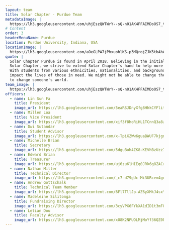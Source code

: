 ```yaml
---
layout: team
title: Solar Chapter - Purdue Team
metadataImage: |
  https://lh3.googleusercontent.com/uhjEszQWTWrY--sQ-n01AK4FFAIMDoOS7_t9aaOoDf6n97Wwe_JGN5vX5NJKoosYK9deL8SBu2cnMtZSCRU7aFiw0DNnlhZ7SiMKYXV4DiEF1S7ftJu0KBzvzfEK4USB1kogE0nMCLptw9bFWQIXRFmRYVltnt374q2ODcXC7GGjq-AGBwynEafUHzGfKFi1brAeAHfY7NTM-RPLAliQE7oidBGsx-puYOc7t7HkZRyO9jg28Gfv3FyJgcEOjPKO7FGbXocZA-Ajs4_eZMsB8GOiDPOyYZ6j3PIYtjxVqLmCrpPDeHDI-Y_PU9bkfqpgofdl_Qh607u3kpDGEDFEPwT-euqEve0sPY9-pZL3e9ms9UCVGuxWP6k207uEA4rzx-6PAxGW33A-TdkyVeibsc6hAHDU571H-n_tBe0uB_X4YtP6-gmVfMd2ekNqECmYlxchUEoHL42h5KvqD3PhBOV8P4penPRoREtOVmXHxcHGSNHbxnPGYft3J8r8y8G6t0jzUFdGKipP26rTS2RZ2G1vQEQhGAprd6rZeNjprVNtaN7l3m6aFVlzDMZZjOZtswhUfWncU7eFS-VCcxDOzQXuahJ_wrsDIfTSxE7n7hVLyY9hgpZoOno50OoU447Da5PiBlQSgyyiqxDDbTtsCEB4xNrcOLe20u2uChAJBpevCagwzpL8CR-RQETa6PhA63I1HCum-WCno1FMCxCFWd-ck4rPAK9uUFyPaFkrH0NGLLqVcz2E1xk=w2692-h2018-no
# Content
order: 3
headerMenuName: Purdue
location: Purdue University, Indiana, USA
locationImage: |
  https://lh3.googleusercontent.com/aOeGLPA7jPhxuohlKS-p3MQrojZJK5tbAhAqc74L86VXcdphmAkbqwQzs2bc1rqMAUfm74rC-lBvHiFlDpdX4Qk4g1JFwX4-WSAW31a8TQaetQG2V6Pwcz9feghuWNrZriF9z2tqhNsf-Rtw6aeSsnWAUdqcPfCLOQaBeu_jI3RAuXU9U-scYgBdLMQsTu1kopL4M7zbkbIPxxrMci_5L6_Tam5pR8WJm9488wOssbUHV3KdfchTfLtVQi_0eGEnpp-t6XpNMX4w2mQbMeDEN2HALJOdWY2XztE5C73O6mc5igu6mliOzvoRaY4TolfRnVO_0MvHfypu8yH0KClwkGxRlYerbqKg1mfwQBb-EF8Vv9Uj71UE1S588LcpF5fhSkEivBu-gWb3Dpd-gSqsYeuQSJdS1hfKBlRnQvq3iqSIK7qTh_6ehWKP0XxXxBZTeA3FPOMVzqqKr4G74cT9WK4bNcf7leKq95LgyQF0c6Tz0iHVPjul5cj8rvS79OGcVju1XTAa69MMnaUiQWRdPQKN5UMLr3MHEtFRU0xdomv-M9DvFSoYIFSRYw5qNBrcZouPu7NRi8S68_MWke9wR1uMQecYfDtzyUIGb15a-MT8TwPf5Q0soCGOkrSNlycg97wrThHh1tVFbToY8rvkvX0iLbJvM9XudCa1loFFPr5h1vuTwUhQGgJ_p1EY1IDcbA9EMRAUPhRsi0rz60H9O1y5Ft0EKb8FN29bQ9pLsfwvkuap1QtU3e0=w888-h500-no
quote: |
  Solar Chapter Purdue is found in April 2018. Believing in the initial work of
  Solar Chapter, we strive to extend Solar Chapter’s hand to help more people around the world.
  With students from various ethnicities, nationalities, and backgrounds, we believe we can help
  impact the lives of those in need. We might not be able to change the world, but we might be able
  to change someone's world.
team_image: |
  https://lh3.googleusercontent.com/uhjEszQWTWrY--sQ-n01AK4FFAIMDoOS7_t9aaOoDf6n97Wwe_JGN5vX5NJKoosYK9deL8SBu2cnMtZSCRU7aFiw0DNnlhZ7SiMKYXV4DiEF1S7ftJu0KBzvzfEK4USB1kogE0nMCLptw9bFWQIXRFmRYVltnt374q2ODcXC7GGjq-AGBwynEafUHzGfKFi1brAeAHfY7NTM-RPLAliQE7oidBGsx-puYOc7t7HkZRyO9jg28Gfv3FyJgcEOjPKO7FGbXocZA-Ajs4_eZMsB8GOiDPOyYZ6j3PIYtjxVqLmCrpPDeHDI-Y_PU9bkfqpgofdl_Qh607u3kpDGEDFEPwT-euqEve0sPY9-pZL3e9ms9UCVGuxWP6k207uEA4rzx-6PAxGW33A-TdkyVeibsc6hAHDU571H-n_tBe0uB_X4YtP6-gmVfMd2ekNqECmYlxchUEoHL42h5KvqD3PhBOV8P4penPRoREtOVmXHxcHGSNHbxnPGYft3J8r8y8G6t0jzUFdGKipP26rTS2RZ2G1vQEQhGAprd6rZeNjprVNtaN7l3m6aFVlzDMZZjOZtswhUfWncU7eFS-VCcxDOzQXuahJ_wrsDIfTSxE7n7hVLyY9hgpZoOno50OoU447Da5PiBlQSgyyiqxDDbTtsCEB4xNrcOLe20u2uChAJBpevCagwzpL8CR-RQETa6PhA63I1HCum-WCno1FMCxCFWd-ck4rPAK9uUFyPaFkrH0NGLLqVcz2E1xk=w2692-h2018-no
officers:
  - name: Lin Sun Fa
    title: President
    image_url: https://lh3.googleusercontent.com/5eaRSJDnyXfg8HhkCYFlitfVNGGEfKwclUd8cOrPZd8PBs7gpwqqy7cc-3URSOkYBdRpNkTi2_67hb3cW8eTSu8ki6OPvXLQ9isg9zoGwWt5JFyiLtQ3rrSurCT0yLlDcC1r0CQtYMwSANgKO1qRx2TvvOasceQMAE_nsBrOlx2YeNNIRkv_HuLq0SkAJ8QBPWXpcXZW3wus7ks2Ilc-fPoQSqyY1-AU7WAh6wzVh5nmeLhB3B6ZFD-TjGlVwDkrIZ2hpz5Yp2IE0zVMoY1DAQM33pZZMT76yQHWgNiNtFUbVeNrFwy6tmVu3iTwcfoN7zBHk0b12Qaa4cD2I5YHxCAw0EVQTizZ2mF37LuuNbdrK-0Zy0gCgwaFO9FS-j0MgqnNurFY8ky2UcAi9bluIkUd7RPy426HZHu9AmauFuAT82L3TiJbbIqKUPMJkdNRpZjTFdEl2GACp_FErO2JhAwLlhT53kKGHugjt6PLnm-cWSDkUj88iNLYEqfdO0lbO_x7ByG3napUsFDK9kOsBV1VajpPOsBdpwzVbjJv7BQ1rWh1I6x2zjoDPQkhugEU0Geqezi1i2W-qQ_b6St4ZNuHfhskWEQfqUla1n3RIT9pGhm_P0DYdaoTrMufGQNMMxCEvwwsSZLEI6RA9TO6TNn191SdAc6PbGbAsq6T1i5QhdYZ2T6_z458a1oXqCCxbWQPVCAodtH-Z8kpPQvRNfMPjqw7WjYNnVnK7o667xTdUNSoB5q9fWo=w1616-h2020-no
  - name: Millen Loa
    title: Vice President
    image_url: https://lh3.googleusercontent.com/xif3f8hoRiHL1TCnnQ3a8zE9qtUbVyJ8hbIwst7kpp4vvsdmyguchnFngi7slbhGpv6HI1iPKOTYgINJoELP7I6FG26SMY86NJZzoreRoL0UCn8WwN0jmKiaeuBTz9MtgBMJU8XUFwQAwXdbXxYxNiOgs7O3dpXhF36iUXV_5KZMSozjhEym01oOo3Jt4Lx4ISVRHxSpq6FSQwG58dFb5Un0Q-jGcE1nrLVCLc9nkfsMKDxha4qeLHnfCRaCkuty1HNJaLVDH7-7AC7sC4gDnqe-IPwy_p9NPm4RQDIDx-gfWO9fYMusU-XXH6SQNv-YRlKaPP_0SavL-tGuG1-mnXbcvSd7ncpLf7IEKL_rzXjkfWVfUCLnxgE1Xm8lmtqs2Z4hK-gArLghekRisKe2ihppdwEd07EDUPQU5g5wYyFyrpMJuBoz0Oen4Zcd7gSApr8NB-oPlW3KsnoTeKnG_yUWARKd6sOZJagdDFUXTR4hgcUgJqO8e6Wgi7J3JrBzpPX6UqeJlRoYWxn50wiUXM7rgmG0oUlcUjlifCP2httLTcCozJ5PN1NKZngFHQewRO2XvEO1hc2mHHbaE0CCaI57f3AaNP7kBad2IVOG5VYV_tllJ_K-0u2WZ82PmuX73BEerGN__cM9VitvWDT74TAYWFdWBo6GWnHnpgKYcCgVD5RGEqI1Bn2Qe_oKx8jt8vTt35Nnhk38jCvcQtNsZ-KxVoHZAEGlETR-rjZjYtIXhJbu6LBHUls=w577-h768-no
  - name: Dwi Sutandar
    title: Student Advisor
    image_url: https://lh3.googleusercontent.com/x-TpiXZWw6guaBWUF7kjgntjdwH-c6R5x0OPshKSKdVvXVWBhU2-XmGkCNRxEdeFTr0T9K7e1A1VekhlH5rM9sUyZ4Kei2j59ZTu2EempEuCZ6xAP-YO2uawNfRFTBBwnWfTN5ZXvlnPJawB6lIyjG8q5OEYmAwUMSO87zF80bn2npiYU0IiV8mWlKcvqBNPg4IZDq0TJZU6ksbc6me9qvcmoZPFHfhE7o0bCK-7HYqqGw5E32je_ZnsUDOb-zTaX_CIrzcfcXAKf0GvD5new64iRjlbo0E1SmZOKnYpEc-cl55AQD_80194H9EP5KmEE9PUxPOhFhZYsT7LUXkw6Riak4LW6eVRh3nJMLo3HM6ebjkQ3cNe61CvKaY7WHEnd2UIGotzPSz_GCpewA1gCfp72TcLR9IrnQtR7qGT0lDa4nHqBu4C6Qxphzls7dbSw0yIDQzOwLLpOMtkYkIVFbKddKWddPNOkPFfttbf6yzkeCsdrsKKI6OHJvOg2J2vmvzRSxIRdq_czxEhwO1gWzcYEnT2mogMvawZbLhguZ69QB3CHDBi6D71fij8jj_BIUXgrQiPRO9gpK7obAFaoFFQ5fmvvccKkrZ3MjLLibB40BqeG_dG7XVhY0PfVIA8lMSum0Pw5LP878lvTussGt7IGxkR7ci7DCSieaQkZu-EUALmzRQNsJOpkObu5h4hKkXmpratekCs5j5JztbpO2karfgqPzAnS7k69vl_vXoia9EtrCwiXPg=w1616-h2020-no
  - name: Michelle Brian
    title: Secretary
    image_url: https://lh3.googleusercontent.com/5dguBuh4ZK8-KEVhBzUzz7L5mYwdLiK0LGDiXK0DTrfUONLs3G_gMT3ES1LNwwNS01AlcYBycAh9PTSA32dOFtg-1tpImOPBOZOuTjJ36vRt49eIWmaxw1jMsNwrWNJHAYlC_uw_gw0J9E0rMOYKb_d1eFCKYAyu6gNE4qztUZ6Bn67bgcNWF2HpMNw3rMqzggFGCb7ZeCQuh2tjYI_nuBglLWhRlrIWJjq1XVNGx3Me3qeLkH89PIwvBz9MpnySI7WtCAhb8XtlZUgFuT6meSrvDtqeatXB7Lx8SKyZQRJBkT9la3oVEYrEZ4VVavNvU5H3NstijVTKr8u7lmS38qqXDHTc0m32Boq2qxbauF5zVDljIYGfS7_xE7vVde417ovpRAAdA0mUQAWsjlWxcYiICedZfkxvjMRZalK_3C51n6BLnYR4maq2GX9-G6B8zkmshEK2X_EQmJuhBKKTl5wRdQIz1eI2qk6BmbRD5xoXthmjOWxioE9iW8cLWyq219Ng3hOQjTU-4M7ylZiVW_myNe6NtdS-JbE9SfyuTp4r_AGHxDbcIo-A3ma762mkRIaflTLqRTO3u5-M_q0Ort5PJW94-ZFfFKAOF5XtTRIq9w5OSi-yitYwEZapaOp9UWl3AmmBc1zcekCPbK3_jpYc7dCiEE7Qjtvlbzi74nN2jKdV7TAc-zZKEZh5VYWuU4dGw5OiLDySSNIFy_hEpbCxPyNRUES7Ww94ATEXkwxNHOrU6-x09qo=w1616-h2020-no
  - name: Edward Brian
    title: Treasurer
    image_url: https://lh3.googleusercontent.com/uj6zu6lHIEq0JRk6g8ZACrRh7nQM_1_S8ITy06h6yIlpej0CPhyMKYf9m7wLSL9nJj0h9dDWK6szNBVmDqhrEn3i89kgubDEKd7J57buB7ookbwAbUNinA4kePo2fnQsWumP5l7bMfob2-dVG0qT00P94gFw_DVFSqtZDH3RPqKYytUb8ZlTzq2Gshl4PsgPVcS-Qakpg-z8_ieDLAcm1HF5xzf5eYhm1WAa_OhV19zv94_1aEOZGPF8BF6YHOJ6A6q7VD2Lz69_owwlCYOhV305nsV5-9Snw1QVjiDavMqCa4f14lUTEc1aic1psQx3Ewl2j20hCeX8_vPHHnKEs74dUQ95sHnjA4OYWyjRlOWo-0DEnZrk6v9Idp6KqvrEs5OgGiKcbsHCWAF4QW56Lyv9qQnT8-Lr6nXW_3x0-a9KTdN5C47HZHrhG8GKDAwhRoQUbO6OiRg38uSdAuygcS1me1feLrjxsOahfvghF9zIljbmZAjnwHjtbTkpmHI6Bsy9XyKzTWe3X-0_GZ0R-NtgO3atNPXansKR9QwsubOLz5L_b4OUpESFV4HgU47enJNON993mJY4la2gBhXmmTriagmQ8uh300YNHAx0_vdhUxAhecEOJ_Nk5dIcwiZDWPK8NqKUdoG1ZTPlKQ2A2788th4ZYnzQO7VXTF11xNLTstx3duAzqukIXwGVgJdtTiBmYH6AhN9AFVZSUaxnoDXP5OZ4Y_KJTOf8DPMfEzdDoBTLk5-8ysQ=w1616-h2020-no
  - name: Nathan Miller
    title: Technical Director
    image_url: https://lh3.googleusercontent.com/_c7-d79gUc-Mi3URcem4gct2YgikJ3V8izFf4_lB1Co0ZlZjmiYdI7pL_jXrk2fn9tYBjGAovglmhuqp2LFcPdY1ywMZ7Spqa1TitxcnQIP7t-DV0kWwZgDKtvgy3YXraIBEbnI-QVDf8OBXRjJb4VW-qmlynQz5pcPI4MAI0Cs8BdyHTBPQN3_SpolOgexiMIsuWtXERrZ-DU_g0bV7kIIAuxz9Qj9rb3yIajpf7K06rU8lXCFdtH0ekU9Rv4b1-bDsrsp5IRjUT5kKD58YU7cFwb6zJ6L6n-czlTfQBNvo_ytSxLQv2CZvsUHAZE4WFjjXNN9g__nL5KLjVqzSW0JkbxNwTBjNtIVyTNexfivl03oaxKEHy8CJj7mWoydP7c7bHiWPPOtITKS1rNgozg3LEVUFDvl99KZUH_eJtYvU4EUiXrYMeGVkDsfOqKfBy_Xs4z-3SzJ4y9nSfL0U9ct21Pf7aivFJY-m8dxE-VtPr3C-e1sAEAmZPIVUAOYkK1UrP9DQa9wiMDF5uDT18pxbd7N8iv64NXw_fz-4R_lkh0PtXFkWTYF_kczSqrkdpgN-prqveCTHzsDFBGrYBBojM2HGjbaasuSpSaWNnZTJSnqsQorrYT5QcDE3_UN65UWbAMN6Y-aOxL1R3R9iZbncZQ9LknYV_VT3u42nopT-pHjviIRWqehQOrhR3hKYeKjH9lPiHbuWvEBEnjIfVvAZ6sKNSQelih81Pr_qqdi8q9SCEelTtC0=w1066-h1600-no
  - name: Andrew Gottschalk
    title: Technical Team Member
    image_url: https://lh3.googleusercontent.com/6Fl7TllJp-AZ6yXMkJ4sxYmQoc7gKrwr5ZDFLwmD-bsRpJN6wam2m1cYY8ialfPqDRSd9Yx0yn02sOY4bJIJ_g6pV1n0d3gyIaPOvNmfRD_nHIR3nkION8v-3eKlzxpLvmRpaYNGgH7R33BMPMQbvmYuwd7U1DOhkdGLBHU6FeM3bxzuvNKm6QWxJbEKIdEDbDc7zMN1IuiccLs6MHYpt6R_9d2hhVQM6LQkRXd0ZZLAbxr7u_lbePrs9bKK1jCU4E-6OofpkXimjQaYSkTuZMPExwv35xHSnieh3d0v6Vp2wTCyF7ntEDSMlfCVhucrHGyrqTkO7GD33x-LSjCWfJouqoSjzoy6580FJsL-DU9XT11e2HOPAUGSu1TlQnH1QFnwCSTai-xPmtmi_D9GJF7knK_RYwyCCrWvWTZzZ1CCEY4JUs_ngvUETjZMCxGXkRJDTjc-34H0sZD05GGjxgckxmvg4cKBvXY8ReLdCRmOb4CiMpuN27pUkxLgG3EsKOtX_Nk3Mmz1RAQpnolhQxooChDkjNqkZQUA2hDUfnCfYSo9pLua-e8zn0CURA8NEBiDHvJ51i7EsTI0440GgEzM0WUN8de8eB1lMzt8YegSwe_NdIE_buGp-C8nDbvF8jSLppAmq72iefhiOM6b5iBk1CtwpfBhTxlpczRhwmO3IlrkcziSdtz_EPjfKfUu9z8a9b8CblZGTf9zxaENP5twBU58EzNwDn8X6OV5iAxkS4cjbr4Y6Rg=w1200-h1600-no
  - name: Madeleine Silitonga
    title: Fundraising Director
    image_url: https://lh3.googleusercontent.com/3cyVPX6FYkXA1dID1t3mFU6nacn9EgMcRlCmvA4hCmKM1GUiVlmpkKqsoHWrtL3rP1bLUtIovzh_zlHhlWOHtxF5uT0cpKI0VUWMJCs7Z57LXBNX13C5dpUaXQSxEUe4m1yzKJ-N9BxSSu80cuaVPzzi8_ItRH-up0vAd1eM4WGXNK2Rd-ZOgVaiIKhP0_0H4_O6vO_BxMZJa6S0sCJNdLsYdYarPuRxEZ2VtVZQaFYOTq-SHmpSs6XT0M1p0l9G3qZX8BdHx6vPLKvf2Lnsf1vkMiH4_knmIi4BYxszkiQhhVtH2esSEinbH9WSsSq8zobqj5VqA6HSZeYVqoQsk1xxCkJnJ8nR4EbUBk1SePx3VvD_0TKVGYCk76gKxRzVT648n6nyu5PxIg9z-mVpoFL0DaC4VkJCcclfcXvo7jYb-ojsdksVMtOphrUz1y184q8ALxg96K3nF0SautjW22FbalrXhAiUYpFFxzklWyTkzKVtHG7ShtxjUj7afPt6i07oCZsmPeW3695_FeGfA4TYoZg9lCqjYM3o1PQQ7U21qkNyP3_E0xTAI7hz6PAS9eRPpwktS-GtnSCjf2id3i70cUphc-rJ6ay-ej03YiJPZk_BFqkMgy8Zx1qjq4rH6KneAMZAHyzSilBC-hhNongEtnqpZB6RPVA75IDKS7th7Fi1TWZq6CDXetRSAnjbq3ki_Clz-O-05KLNiTWFHc2QIxOT84MKIzgjbh5s1mypcQrGS-Gq50Y=w652-h625-no
  - name: Letian Dou
    title: Faculty Advisor
    image_url: https://lh3.googleusercontent.com/xO8K2NPUOLMjMoYf36QZ0kGTabncv7kUc8EJPkg7u4D4D5E5S0ug6pX4lZcRfAjakVPy8WDpyaEiWMTvG7cPua6CXf2IybKer_ZaenxZLhZM698dKJCadPZL1KDzac87NMTUGtvXXPUDfBvzX4-ezO6E04sThpFAXIVBvziYCYIb5F55YiO-N9xNPRvNOechBlGVqvjA5lkWwKvXXRSEWJlRWMglpBUOdYjUv7c0a2EUq3wNGd8_i28vIF0yIp_OL9SIjgP_Ntggc6A5XckEXt5DfYniLaH2p2L5PZHmqkNVAu35F8QleJDIM5leVFdrcNd_bJUnyqbWVeXdE0twr5MZOjKzMWokFjz--1WOywkpeGsWscrZ_-VpYbBcG0Xih-UyQwdR_PUF4L8XrjKc35votwu3ZW_fnxddv0A_EVCPp9D6Uy0GNyzwMKcOwXBUY4w9ut-pNd5MW5lrvZ3iS4RL5MWVBIz_i76FbA9o8Y4iNnVWIsVXnILl_AQWs8CBa7Xd8QR5NGVv44o14QmYI7PYEQPjMGcJYpjZ_62yqrouArY2J_NMo04t2F0VX4JGZW5Ql_J5ZwnN3p1pAk3nkjvaEt2FqOtprcyZveOQBlNlnVnvCprJCmOO2a6lpdB6Uot9yM7qW3lDxPdPm51RnaY9-SMdQGGJ95zsK876OqfXLF5x0etuT8cNsJw77F3QL1QMCQa0N7e5XRQfN6DwjBTPJNGH8AwkSa9rV_H4NMYWdBk6vIKxlkA=w252-h300-no
---
```

